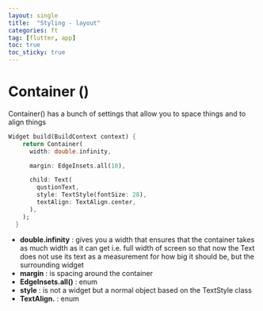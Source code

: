 ```yaml
---
layout: single
title:  "Styling - layout"
categories: ft
tag: [flutter, app]
toc: true
toc_sticky: true
---
```


# Container ()

Container() has a bunch of settings that allow you to space things and to align things

```dart
Widget build(BuildContext context) {
    return Container(
      width: double.infinity,

      margin: EdgeInsets.all(10),

      child: Text(
        qustionText,
        style: TextStyle(fontSize: 28),
        textAlign: TextAlign.center,
      ),
    );
  }
```

- **double.infinity** : gives you a width that ensures that the container takes as much width as it can get   i.e. full width of screen so that now the Text does not use its text as a measurement for how big it should be, but the surrounding widget
- **margin** : is spacing around the container
- **EdgeInsets.all()** : enum
- **style** : is not a widget but a normal object based on the TextStyle class
- **TextAlign.** : enum